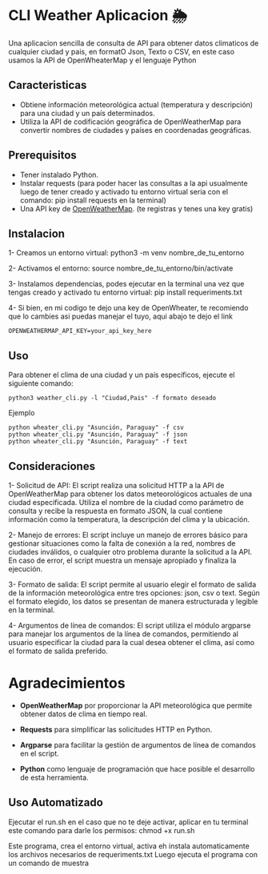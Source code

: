 # CLI Weather Aplicacion 🌦️

Una aplicacion sencilla de consulta de API para obtener datos climaticos de cualquier ciudad y pais, en formatO Json, Texto o CSV, en este caso usamos la API de OpenWheaterMap y el lenguaje Python

## Caracteristicas

- Obtiene información meteorológica actual (temperatura y descripción) para una ciudad y un país determinados.
- Utiliza la API de codificación geográfica de OpenWeatherMap para convertir nombres de ciudades y países en coordenadas geográficas.

## Prerequisitos
- Tener instalado Python.
- Instalar requests (para poder hacer las consultas a la api usualmente luego de tener creado y activado tu entorno virtual seria con el comando: pip install requests
en la terminal)
- Una API key de [OpenWeatherMap](https://openweathermap.org/api). (te registras y tenes una key gratis)

## Instalacion

1- Creamos un entorno virtual: 
python3 -m venv nombre_de_tu_entorno

2- Activamos el entorno:
source nombre_de_tu_entorno/bin/activate

3- Instalamos dependencias, podes ejecutar en la terminal una vez que tengas creado y activado tu entorno virtual:
pip install requeriments.txt

4- Si bien, en mi codigo te dejo una key de OpenWheater, te recomiendo que lo cambies asi puedas manejar el tuyo, aqui abajo te dejo el link

```
OPENWEATHERMAP_API_KEY=your_api_key_here
```


## Uso

Para obtener el clima de una ciudad y un país específicos, ejecute el siguiente comando:
```
python3 weather_cli.py -l "Ciudad,Pais" -f formato deseado
```
Ejemplo
```
python wheater_cli.py "Asunción, Paraguay" -f csv
python wheater_cli.py "Asunción, Paraguay" -f json
python wheater_cli.py "Asunción, Paraguay" -f text
```

## Consideraciones

1- Solicitud de API: El script realiza una solicitud HTTP a la API de OpenWeatherMap para obtener los datos meteorológicos actuales de una ciudad especificada. Utiliza el nombre de la ciudad como parámetro de consulta y recibe la respuesta en formato JSON, la cual contiene información como la temperatura, la descripción del clima y la ubicación.

2- Manejo de errores: El script incluye un manejo de errores básico para gestionar situaciones como la falta de conexión a la red, nombres de ciudades inválidos, o cualquier otro problema durante la solicitud a la API. En caso de error, el script muestra un mensaje apropiado y finaliza la ejecución.

3- Formato de salida: El script permite al usuario elegir el formato de salida de la información meteorológica entre tres opciones: json, csv o text. Según el formato elegido, los datos se presentan de manera estructurada y legible en la terminal.

4- Argumentos de línea de comandos: El script utiliza el módulo argparse para manejar los argumentos de la línea de comandos, permitiendo al usuario especificar la ciudad para la cual desea obtener el clima, así como el formato de salida preferido.

# Agradecimientos

- **OpenWeatherMap** por proporcionar la API meteorológica que permite obtener datos de clima en tiempo real.

- **Requests** para simplificar las solicitudes HTTP en Python.

- **Argparse** para facilitar la gestión de argumentos de línea de comandos en el script.

- **Python** como lenguaje de programación que hace posible el desarrollo de esta herramienta.


## Uso Automatizado

Ejecutar el run.sh 
en el caso que no te deje activar, aplicar en tu terminal este comando para darle los permisos: chmod +x run.sh

Este programa, crea el entorno virtual, activa eh instala automaticamente los archivos necesarios de requeriments.txt
Luego ejecuta el programa con un comando de muestra

